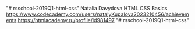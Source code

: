 "# rsschool-2019Q1-html-css" 
Natalia Davydova
HTML CSS Basics https://www.codecademy.com/users/natalyKupalova2023210456/achievements
https://htmlacademy.ru/profile/id981497 "# rsschool-2019Q1-html-css" 
